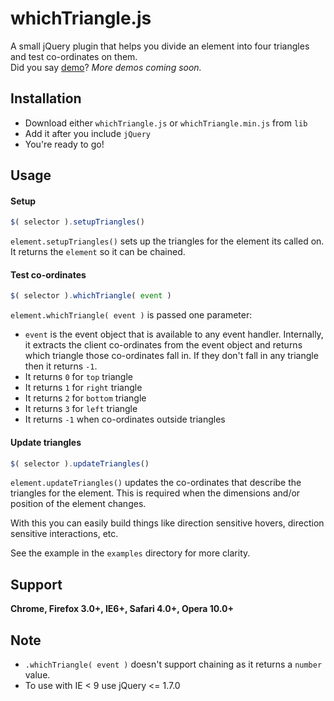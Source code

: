 whichTriangle.js
================
A small jQuery plugin that helps you divide an element into four triangles and test co-ordinates on them.   
Did you say [demo](http://experiments.muditameta.com/whichTriangle/)?
*More demos coming soon.*

Installation
----------------
- Download either `whichTriangle.js` or `whichTriangle.min.js` from `lib`
- Add it after you include `jQuery`
- You're ready to go!

Usage
----------------
#### Setup

```javascript
$( selector ).setupTriangles()
```
`element.setupTriangles()` sets up the triangles for the element its called on.   
It returns the `element` so it can be chained.

#### Test co-ordinates

```javascript
$( selector ).whichTriangle( event )
```

`element.whichTriangle( event )` is passed one parameter:

- `event` is the event object that is available to any event handler. Internally, it extracts the client co-ordinates
from the event object and returns which triangle those co-ordinates fall in. If they don't fall in any triangle then it 
returns `-1`.
- It returns `0` for `top` triangle
- It returns `1` for `right` triangle
- It returns `2` for `bottom` triangle
- It returns `3` for `left` triangle
- It returns `-1` when co-ordinates outside triangles

#### Update triangles

```javascript
$( selector ).updateTriangles()
```
`element.updateTriangles()` updates the co-ordinates that describe the triangles for the element. This is required when
the dimensions and/or position of the element changes.

With this you can easily build things like direction sensitive hovers, direction sensitive interactions, etc.

See the example in the `examples` directory for more clarity.

## Support
__Chrome, Firefox 3.0+, IE6+, Safari 4.0+, Opera 10.0+__

## Note

- `.whichTriangle( event )` doesn't support chaining as it returns a `number` value.
- To use with IE < 9 use jQuery <= 1.7.0
